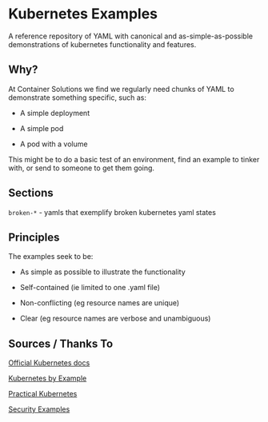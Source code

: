 # Kubernetes Examples

A reference repository of YAML with canonical and as-simple-as-possible demonstrations of kubernetes functionality and features.

## Why?

At Container Solutions we find we regularly need chunks of YAML to  demonstrate something specific, such as:

- A simple deployment

- A simple pod

- A pod with a volume

This might be to do a basic test of an environment, find an example to tinker with, or send to someone to get them going.


## Sections

`broken-*` - yamls that exemplify broken kubernetes yaml states

## Principles

The examples seek to be:

- As simple as possible to illustrate the functionality

- Self-contained (ie limited to one .yaml file)

- Non-conflicting (eg resource names are unique)

- Clear (eg resource names are verbose and unambiguous)

## Sources / Thanks To

[Official Kubernetes docs](https://kubernetes.io/docs/)

[Kubernetes by Example](https://kubernetesbyexample.com/)

[Practical Kubernetes](https://github.com/kubernauts/practical-kubernetes-problems)

[Security Examples](https://github.com/NodyHub/docker-k8s-resources/tree/master/k8s-pods)
